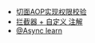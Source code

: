- [切面AOP实现权限校验](https://blog.csdn.net/mu_wind/article/details/102758005)
- [拦截器 + 自定义 注解 ](https://blog.csdn.net/lchq1995/article/details/80482051)    
- [@Async learn](https://www.cnblogs.com/teach/p/14127024.html)
